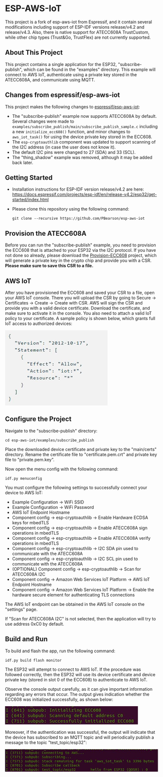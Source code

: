 # ESP-AWS-IoT

This project is a fork of esp-aws-iot from Espressif, and it contain several modifications including support of ESP-IDF versions release/v4.2 and release/v4.3. Also, there is native support for ATECC608A TrustCustom, while other chip types (Trust&Go, TrustFlex) are not currently supported.

## About This Project

This project contains a single application for the ESP32, "subscribe-publish", which can be found in the "examples" directory. This example will connect to AWS IoT, authenticate using a private key stored in the ATECC608A, and communicate using MQTT.

## Changes from espressif/esp-aws-iot

This project makes the following changes to [espressif/esp-aws-iot](https://github.com/espressif/esp-aws-iot):

- The "subscribe-publish" example now supports ATECC608A by default. Several changes were made to `examples/subscribe_publish/main/subscribe_publish_sample.c` including a new `initialize_ecc608()` function, and minor changes to `aws_iot_task()` for using the device private key stored in the ECC608.
- The `esp-cryptoauthlib` component was updated to support scanning of the I2C address (in case the user does not know it).
- The default I2C pins were changed to 27 (SDA) and 33 (SCL).
- The "thing_shadow" example was removed, although it may be added back later.

## Getting Started

- Installation instructions for ESP-IDF version release/v4.2 are here: https://docs.espressif.com/projects/esp-idf/en/release-v4.2/esp32/get-started/index.html

- Please clone this repository using the following command:
    ```
    git clone --recursive https://github.com/PBearson/esp-aws-iot
    ```

## Provision the ATECC608A

Before you can run the "subscribe-publish" example, you need to provision the ECC608 that is attached to your ESP32 via the I2C protocol. If you have not done so already, please download the [Provision-ECC608](https://github.com/PBearson/Provision-ECC608) project, which will generate a private key in the crypto chip and provide you with a CSR. **Please make sure to save this CSR to a file.**

## AWS IoT

After you have provisioned the ECC608 and saved your CSR to a file, open your AWS IoT console. There you will upload the CSR by going to Secure -> Certificates -> Create -> Create with CSR. AWS will sign the CSR and provide you with a valid device certificate. Download the certificate, and make sure to activate it in the console. You also need to attach a valid IoT policy to your certificate. A sample policy is shown below, which grants full IoT access to authorized devices:

![IoT Policy](iot-policy.JPG)

## Configure the Project

Navigate to the "subscribe-publish" directory:

```
cd esp-aws-iot/examples/subscribe_publish
```

Place the downloaded device certificate and private key to the "main/certs" directory. Rename the certificate file to "certificate.pem.crt" and private key file to "private.pem.key".

Now open the menu config with the following command:

```
idf.py menuconfig
```
You must configure the following settings to successfully connect your device to AWS IoT:
- Example Configuration -> WiFi SSID
- Example Configuration -> WiFi Password
- AWS IoT Endpoint Hostname
- Component config -> esp-cryptoauthlib -> Enable Hardware ECDSA keys for mbedTLS
- Component config -> esp-cryptoauthlib -> Enable ATECC608A sign operations in mbedTLS
- Component config -> esp-cryptoauthlib -> Enable ATECC608A verify operations in mbedTLS
- Component config -> esp-cryptoauthlib -> I2C SDA pin used to communicate with the ATECC608A
- Component config -> esp-cryptoauthlib -> I2C SCL pin used to communicate with the ATECC608A
- (OPTIONAL) Component config -> esp-cryptoauthlib -> Scan for ATECC608A I2C
- Component config -> Amazon Web Services IoT Platform -> AWS IoT Endpoint Hostname
- Component config -> Amazon Web Services IoT Platform -> Enable the hardware secure element for authenticating TLS connections

The AWS IoT endpoint can be obtained in the AWS IoT console on the "settings" page.

If "Scan for ATECC608A I2C" is not selected, then the application will try to use address 0xC0 by default.

## Build and Run

To build and flash the app, run the following command:

```
idf.py build flash monitor
```

The ESP32 will attempt to connect to AWS IoT. If the procedure was followed correctly, then the ESP32 will use its device certificate and device private key (stored in slot 0 of the ECC608) to authenticate to AWS IoT.

Observe the console output carefully, as it can give important information regarding any errors that occur. The output gives indication whether the ECC608 was initialized successfully, as shown below:

![ECC608 initialized](ecc608-initialized-successfully.JPG)

Moreover, if the authentication was successful, the output will indicate that the device has subscribed to an MQTT topic and will periodically publish a message to the topic "test_topic/esp32":

![Connect and subscribe success](connect-and-subscribe-success.JPG)
